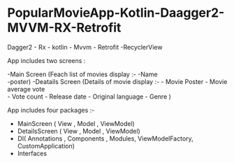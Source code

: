 # PopularMovieApp-Kotlin-Daagger2-MVVM-RX-Retrofit
Dagger2 - Rx - kotlin - Mvvm - Retrofit -RecyclerView


App includes two screens :

-Main Screen (Feach list of movies display  :-
      -Name  
      -poster)
-Deatails Screen (Details of movie display :-
      - Movie Poster 
			- Movie average vote  
			- Vote count
			- Release date
			- Original  language 
			- Genre )
      
 App includes four packages :-
 
 - MainScreen ( View , Model , ViewModel)
 - DetailsScreen ( View , Model , ViewModel)
 - DI( Annotations , Components , Modules, ViewModelFactory, CustomApplication)
 - Interfaces

